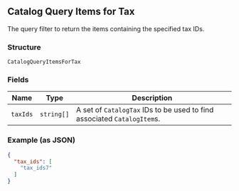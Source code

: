 ## Catalog Query Items for Tax

The query filter to return the items containing the specified tax IDs.

### Structure

`CatalogQueryItemsForTax`

### Fields

| Name | Type | Description |
|  --- | --- | --- |
| `taxIds` | `string[]` | A set of `CatalogTax` IDs to be used to find associated `CatalogItem`s. |

### Example (as JSON)

```json
{
  "tax_ids": [
    "tax_ids7"
  ]
}
```

